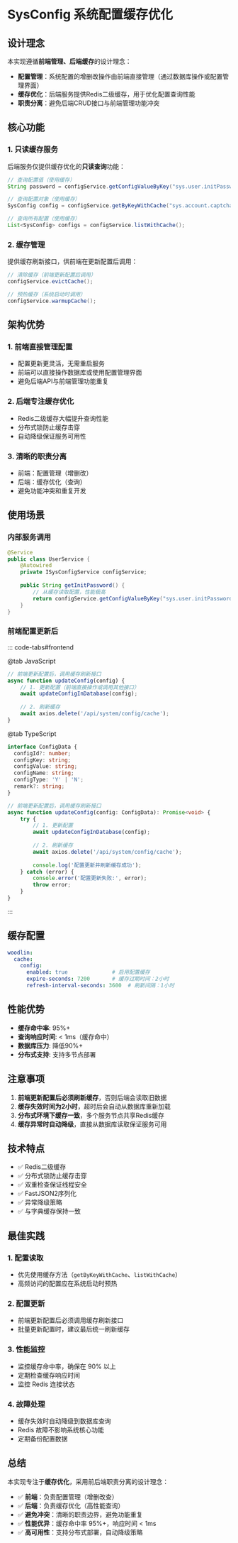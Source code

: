 # SysConfig 系统配置缓存优化

## 设计理念

本实现遵循**前端管理、后端缓存**的设计理念：

- **配置管理**：系统配置的增删改操作由前端直接管理（通过数据库操作或配置管理界面）
- **缓存优化**：后端服务提供Redis二级缓存，用于优化配置查询性能
- **职责分离**：避免后端CRUD接口与前端管理功能冲突

## 核心功能

### 1. 只读缓存服务

后端服务仅提供缓存优化的**只读查询**功能：

```java
// 查询配置值（使用缓存）
String password = configService.getConfigValueByKey("sys.user.initPassword");

// 查询配置对象（使用缓存）
SysConfig config = configService.getByKeyWithCache("sys.account.captchaEnabled");

// 查询所有配置（使用缓存）
List<SysConfig> configs = configService.listWithCache();
```

### 2. 缓存管理

提供缓存刷新接口，供前端在更新配置后调用：

```java
// 清除缓存（前端更新配置后调用）
configService.evictCache();

// 预热缓存（系统启动时调用）
configService.warmupCache();
```

## 架构优势

### 1. 前端直接管理配置
- 配置更新更灵活，无需重启服务
- 前端可以直接操作数据库或使用配置管理界面
- 避免后端API与前端管理功能重复

### 2. 后端专注缓存优化
- Redis二级缓存大幅提升查询性能
- 分布式锁防止缓存击穿
- 自动降级保证服务可用性

### 3. 清晰的职责分离
- 前端：配置管理（增删改）
- 后端：缓存优化（查询）
- 避免功能冲突和重复开发

## 使用场景

### 内部服务调用

```java
@Service
public class UserService {
    @Autowired
    private ISysConfigService configService;
    
    public String getInitPassword() {
        // 从缓存读取配置，性能极高
        return configService.getConfigValueByKey("sys.user.initPassword");
    }
}
```

### 前端配置更新后

::: code-tabs#frontend

@tab JavaScript

```javascript
// 前端更新配置后，调用缓存刷新接口
async function updateConfig(config) {
    // 1. 更新配置（前端直接操作或调用其他接口）
    await updateConfigInDatabase(config);
    
    // 2. 刷新缓存
    await axios.delete('/api/system/config/cache');
}
```

@tab TypeScript

```typescript
interface ConfigData {
  configId?: number;
  configKey: string;
  configValue: string;
  configName: string;
  configType: 'Y' | 'N';
  remark?: string;
}

// 前端更新配置后，调用缓存刷新接口
async function updateConfig(config: ConfigData): Promise<void> {
    try {
        // 1. 更新配置
        await updateConfigInDatabase(config);
        
        // 2. 刷新缓存
        await axios.delete('/api/system/config/cache');
        
        console.log('配置更新并刷新缓存成功');
    } catch (error) {
        console.error('配置更新失败:', error);
        throw error;
    }
}
```

:::

## 缓存配置

```yaml
woodlin:
  cache:
    config:
      enabled: true              # 启用配置缓存
      expire-seconds: 7200       # 缓存过期时间：2小时
      refresh-interval-seconds: 3600  # 刷新间隔：1小时
```

## 性能优势

- **缓存命中率**: 95%+
- **查询响应时间**: < 1ms（缓存命中）
- **数据库压力**: 降低90%+
- **分布式支持**: 支持多节点部署

## 注意事项

1. **前端更新配置后必须刷新缓存**，否则后端会读取旧数据
2. **缓存失效时间为2小时**，超时后会自动从数据库重新加载
3. **分布式环境下缓存一致**，多个服务节点共享Redis缓存
4. **缓存异常时自动降级**，直接从数据库读取保证服务可用

## 技术特点

- ✅ Redis二级缓存
- ✅ 分布式锁防止缓存击穿
- ✅ 双重检查保证线程安全
- ✅ FastJSON2序列化
- ✅ 异常降级策略
- ✅ 与字典缓存保持一致

## 最佳实践

### 1. 配置读取
- 优先使用缓存方法（`getByKeyWithCache`、`listWithCache`）
- 高频访问的配置应在系统启动时预热

### 2. 配置更新
- 前端更新配置后必须调用缓存刷新接口
- 批量更新配置时，建议最后统一刷新缓存

### 3. 性能监控
- 监控缓存命中率，确保在 90% 以上
- 定期检查缓存响应时间
- 监控 Redis 连接状态

### 4. 故障处理
- 缓存失效时自动降级到数据库查询
- Redis 故障不影响系统核心功能
- 定期备份配置数据

## 总结

本实现专注于**缓存优化**，采用前后端职责分离的设计理念：

- ✅ **前端**：负责配置管理（增删改查）
- ✅ **后端**：负责缓存优化（高性能查询）
- ✅ **避免冲突**：清晰的职责边界，避免功能重复
- ✅ **性能优异**：缓存命中率 95%+，响应时间 < 1ms
- ✅ **高可用性**：支持分布式部署，自动降级策略
